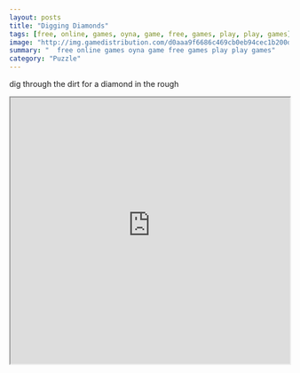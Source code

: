 ```yaml
---
layout: posts
title: "Digging Diamonds"
tags: [free, online, games, oyna, game, free, games, play, play, games]
image: "http://img.gamedistribution.com/d0aaa9f6686c469cb0eb94cec1b200d8.jpg"
summary: "  free online games oyna game free games play play games"
category: "Puzzle"
---
```


dig through the dirt for a diamond in the rough

<iframe width="100%" height="480px;" src="http://flash.gamedistribution.com?game=d0aaa9f6686c469cb0eb94cec1b200d8"></iframe>